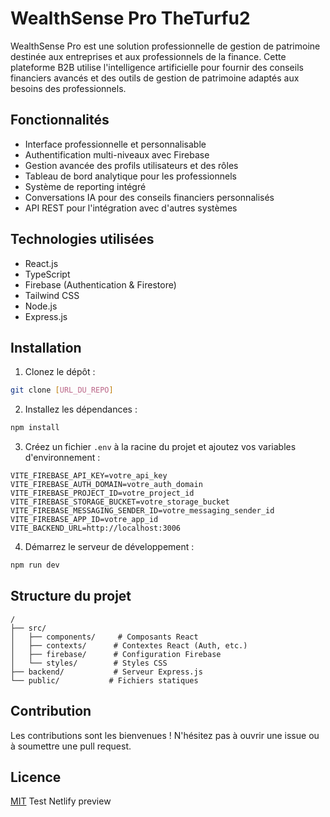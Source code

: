 # WealthSense Pro TheTurfu2

WealthSense Pro est une solution professionnelle de gestion de patrimoine destinée aux entreprises et aux professionnels de la finance. Cette plateforme B2B utilise l'intelligence artificielle pour fournir des conseils financiers avancés et des outils de gestion de patrimoine adaptés aux besoins des professionnels.

## Fonctionnalités

- Interface professionnelle et personnalisable
- Authentification multi-niveaux avec Firebase
- Gestion avancée des profils utilisateurs et des rôles
- Tableau de bord analytique pour les professionnels
- Système de reporting intégré
- Conversations IA pour des conseils financiers personnalisés
- API REST pour l'intégration avec d'autres systèmes

## Technologies utilisées

- React.js
- TypeScript
- Firebase (Authentication & Firestore)
- Tailwind CSS
- Node.js
- Express.js

## Installation

1. Clonez le dépôt :
```bash
git clone [URL_DU_REPO]
```

2. Installez les dépendances :
```bash
npm install
```

3. Créez un fichier `.env` à la racine du projet et ajoutez vos variables d'environnement :
```env
VITE_FIREBASE_API_KEY=votre_api_key
VITE_FIREBASE_AUTH_DOMAIN=votre_auth_domain
VITE_FIREBASE_PROJECT_ID=votre_project_id
VITE_FIREBASE_STORAGE_BUCKET=votre_storage_bucket
VITE_FIREBASE_MESSAGING_SENDER_ID=votre_messaging_sender_id
VITE_FIREBASE_APP_ID=votre_app_id
VITE_BACKEND_URL=http://localhost:3006
```

4. Démarrez le serveur de développement :
```bash
npm run dev
```

## Structure du projet

```
/
├── src/
│   ├── components/     # Composants React
│   ├── contexts/      # Contextes React (Auth, etc.)
│   ├── firebase/      # Configuration Firebase
│   └── styles/        # Styles CSS
├── backend/           # Serveur Express.js
└── public/           # Fichiers statiques
```

## Contribution

Les contributions sont les bienvenues ! N'hésitez pas à ouvrir une issue ou à soumettre une pull request.

## Licence

[MIT](https://choosealicense.com/licenses/mit/) Test Netlify preview
